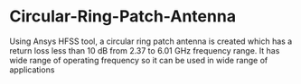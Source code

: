 # Circular-Ring-Patch-Antenna
Using Ansys HFSS tool, a circular ring patch antenna is created which has a return loss less than 10 dB from 2.37 to 6.01 GHz frequency range. It has wide range of operating frequency so it can be used in wide range of applications
